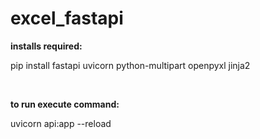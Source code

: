 # excel_fastapi

<b>installs required: </b>

pip install fastapi uvicorn python-multipart openpyxl jinja2

</br>

<b>to run execute command:</b>

uvicorn api:app --reload

